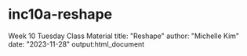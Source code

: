 # inc10a-reshape
Week 10 Tuesday Class Material
title: "Reshape"
author: "Michelle Kim"
date: "2023-11-28"
output:html_document
